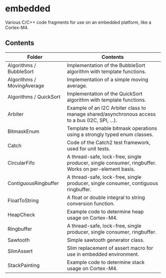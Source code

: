 # embedded
Various C/C++ code fragments for use on an embedded platform, like a Cortex-M4.

## Contents
| Folder | Contents |
| ------ | -------- |
| Algorithms / BubbleSort | Implementation of the BubbleSort algorithm with template functions. |
| Algorithms / MovingAverage | Implementation of a simple moving average. |
| Algorithms / QuickSort | Implementation of the QuickSort algorithm with template functions. |
| Arbiter | Example of an I2C Arbiter class to manage shared/asynchronous access to a bus (I2C, SPI, ...). |
| BitmaskEnum | Template to enable bitmask operations using a strongly typed enum classes. |
| Catch | Code of the Catch2 test framework, used for unit tests. |
| CircularFifo | A thread-safe, lock-free, single producer, single consumer, ringbuffer. Works on per-element basis.  |
| ContiguousRingbuffer | A thread-safe, lock-free, single producer, single consumer, contiguous ringbuffer. |
| FloatToString | A float or double integral to string conversion function. |
| HeapCheck | Example code to determine heap usage on Cortex-M4. |
| Ringbuffer | A thread-safe, lock-free, single producer, single consumer, ringbuffer. |
| Sawtooth | Simple sawtooth generator class. |
| SlimAssert | Slim replacement of assert macro for use in embedded environment. |
| StackPainting | Example code to determine stack usage on Cortex-M4. |

